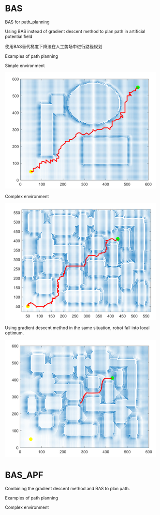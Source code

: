 # BAS
BAS for path_planning

Using BAS instead of gradient descent method to plan path in artificial potential field

使用BAS替代梯度下降法在人工势场中进行路径规划

Examples of path planning

Simple environment

<img src="https://github.com/Ranger76X/BAS/blob/main/Nav_succeed_2.png" width="500px">

Complex environment            

<img src="https://github.com/Ranger76X/BAS/blob/main/Nav_succeed.png" width="500px">

Using gradient descent method in the same situation, robot fall into local optimum.

<img src="https://github.com/Ranger76X/BAS/blob/main/Nav_failed_GDescent.png" width="500px">

# BAS_APF
Combining the gradient descent method and BAS to plan path.

Examples of path planning

Complex environment

